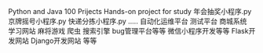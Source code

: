 Python and Java 100 Prijects
Hands-on project for study
年会抽奖小程序.py
京牌摇号小程序.py 
快递分拣小程序.py 
.....
自动化运维平台
测试平台
商城系统
学习网站
麻将游戏
爬虫
搜索引擎
bug管理平台等等
微信小程序开发等等
Flask开发网站
Django开发网站
等等
